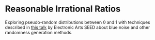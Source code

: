 # Reasonable Irrational Ratios

Exploring pseudo-random distributions between 0 and 1 with techniques described in [this talk](https://www.youtube.com/watch?v=tethAU66xaA) by Electronic Arts SEED about blue noise and other randomness generation methods.
